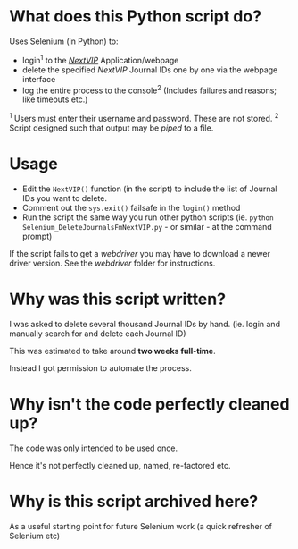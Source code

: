 # What does this Python script do?

Uses Selenium (in Python) to:
- login<sup>1</sup> to the [_NextVIP_](https://www.concilio.app/nextvip) Application/webpage
- delete the specified _NextVIP_ Journal IDs one by one via the webpage interface
- log the entire process to the console<sup>2</sup> (Includes failures and reasons; like timeouts etc.)

<sup>1</sup> Users must enter their username and password. These are not stored.
<sup>2</sup> Script designed such that output may be _piped_ to a file.

# Usage

- Edit the `NextVIP()` function (in the script) to include the list of Journal IDs you want to delete.
- Comment out the `sys.exit()` failsafe in the `login()` method
- Run the script the same way you run other python scripts
  (ie. `python Selenium_DeleteJournalsFmNextVIP.py` - or similar - at the command prompt)

If the script fails to get a _webdriver_ you may have to download a newer driver version.
See the _webdriver_ folder for instructions.

# Why was this script written?

I was asked to delete several thousand Journal IDs by hand.
(ie. login and manually search for and delete each Journal ID)

This was estimated to take around **two weeks full-time**.

Instead I got permission to automate the process.

# Why isn't the code perfectly cleaned up?

The code was only intended to be used once.

Hence it's not perfectly cleaned up, named, re-factored etc.

# Why is this script archived here?

As a useful starting point for future Selenium work (a quick refresher of Selenium etc)
